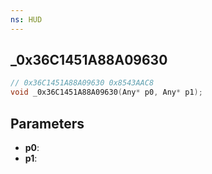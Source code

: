 ```yaml
---
ns: HUD
---
```

## _0x36C1451A88A09630

```c
// 0x36C1451A88A09630 0x8543AAC8
void _0x36C1451A88A09630(Any* p0, Any* p1);
```


## Parameters
* **p0**: 
* **p1**: 

